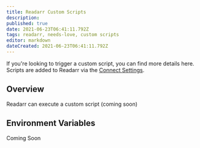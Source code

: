 ```yaml
---
title: Readarr Custom Scripts
description: 
published: true
date: 2021-06-23T06:41:11.792Z
tags: readarr, needs-love, custom scripts
editor: markdown
dateCreated: 2021-06-23T06:41:11.792Z
---
```



If you're looking to trigger a custom script, you can find more details here. Scripts are added to Readarr via the [Connect Settings](/readarr/settings#connections).

## Overview

Readarr can execute a custom script (coming soon)

## Environment Variables

Coming Soon